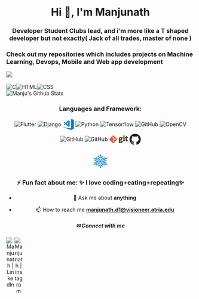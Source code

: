 

<!--
**Manjuphoenix/Manjuphoenix** is a ✨ _special_ ✨ repository because its `README.md` (this file) appears on your GitHub profile.

Here are some ideas to get you started:

- 🔭 I’m currently working on ...
- 🌱 I’m currently learning ...
- 👯 I’m looking to collaborate on ...
- 🤔 I’m looking for help with ...
- 💬 Ask me about ...
- 📫 How to reach me: ...
- 😄 Pronouns: ...
- ⚡ Fun fact: ...
-->

<h1 align="center">Hi 👋, I'm Manjunath </h1>
<h3 align="center">Developer Student Clubs lead, and i'm more like a T shaped developer but not exactly( Jack of all trades, master of none ) </h3>
<h3> Check out my repositories which includes projects on Machine Learning, Devops, Mobile and Web app development  </h3>


![](https://komarev.com/ghpvc/?username=Manjuphoenix&color=green&label=PROFILE+VIEWS)


<img align="left" alt="C" src="https://img.shields.io/badge/-C-blue?style=for-the-badge&logo=c&logoColor=white" />&nbsp;&nbsp;
<img align="left" alt="HTML" src="https://img.shields.io/badge/-HTML-blue?style=for-the-badge&logo=html5&logoColor=white" />&nbsp;&nbsp;
<img align="left" alt="CSS" src="https://img.shields.io/badge/-CSS-blue?style=for-the-badge&logo=css3&logoColor=white" />&nbsp;&nbsp;
<br />
<img align="left" alt="Manju's Github Stats" src="https://github-readme-stats.vercel.app/api?username=Manjuphoenix&show_icons=true&hide_border=true" />
<br/>
<div align="center">
  
<h3>Languages and Framework:</h3>

<img align="center" alt="Flutter" width="65px" src="https://external-content.duckduckgo.com/iu/?u=https%3A%2F%2Fgearheart.io%2Fmedia%2Fimages%2Fflutter.original.jpg" />
<img align="center" alt="Django" width="65px" src="https://external-content.duckduckgo.com/iu/?u=https%3A%2F%2Fostechnix.com%2Fwp-content%2Fuploads%2F2016%2F05%2FDjango-Framework.png" />
<img align="center" alt="Visual Studio Code" width="30px" src="https://raw.githubusercontent.com/github/explore/80688e429a7d4ef2fca1e82350fe8e3517d3494d/topics/visual-studio-code/visual-studio-code.png" />
<img align="center" alt="Python" width="30px" src="https://upload.wikimedia.org/wikipedia/commons/thumb/0/0a/Python.svg/240px-Python.svg.png" />
<img align="center" alt="Tensorflow" width="30px" src="https://upload.wikimedia.org/wikipedia/commons/thumb/2/2d/Tensorflow_logo.svg/800px-Tensorflow_logo.svg.png"/>
<img align="center" alt="GitHub" width="80px" src="https://keras.io/img/logo.png" />
<img align="center" alt="OpenCV" width="30px" src="https://upload.wikimedia.org/wikipedia/commons/thumb/3/32/OpenCV_Logo_with_text_svg_version.svg/730px-OpenCV_Logo_with_text_svg_version.svg.png" />
<img align="center" alt="GitHub" width="30px" src="https://numpy.org/images/logos/numpy.svg" />
<img align="center" alt="GitHub" width="34px" src="https://jupyter.org/assets/main-logo.svg" />
<img align="center" alt="Git" width="50px" src="https://raw.githubusercontent.com/github/explore/80688e429a7d4ef2fca1e82350fe8e3517d3494d/topics/git/git.png" />
<img align="center" alt="GitHub" width="30px" src="https://raw.githubusercontent.com/github/explore/78df643247d429f6cc873026c0622819ad797942/topics/github/github.png" />
</br>

</div>

<div align="center">
  


  
  <img align="center" a href='https://archiveprogram.github.com/'><img src='https://raw.githubusercontent.com/acervenky/animated-github-badges/master/assets/acbadge.gif' width='40' height='40'></a>

 ### ⚡ Fun fact about me: ✨ I love coding+eating+repeating✨ 
- 💬 Ask me about **anything**

- 📫 How to reach me **manjunath.d1@visioneer.atria.edu**
##### ✉ Connect with me
&nbsp;&nbsp;[<img align="left" alt="Manjunath | LinkedIn" width="22px" src="https://cdn.jsdelivr.net/npm/simple-icons@v3/icons/linkedin.svg" />][linkedin] &nbsp;&nbsp;
[<img align="left" alt="Manjunath | instagram" width="22px" src="https://cdn.jsdelivr.net/npm/simple-icons@v3/icons/instagram.svg" />][instagram] &nbsp;&nbsp;


[linkedin]:https://www.linkedin.com/in/manjunath-d/
[twitter]:https://twitter.com/manjumic/
[instagram]:https://www.instagram.com/Manjuphoenix/
[college]:https://www.Atria.edu/


